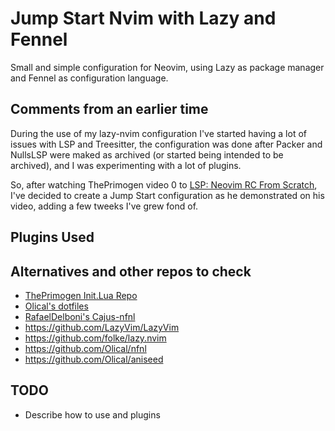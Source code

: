 # Jump Start Nvim with Lazy and Fennel

Small and simple configuration for Neovim, using Lazy as package manager and Fennel as configuration language.

## Comments from an earlier time

During the use of my lazy-nvim configuration I've started having a lot of issues with LSP and Treesitter, the configuration was done after Packer and NullsLSP were maked as archived (or started being intended to be archived), and I was experimenting with a lot of plugins.

So, after watching ThePrimogen video 0 to [LSP: Neovim RC From Scratch](https://www.youtube.com/watch?v=w7i4amO_zaE), I've decided to create a Jump Start configuration as he demonstrated on his video, adding a few tweeks I've grew fond of.



## Plugins Used

## Alternatives and other repos to check

- [ThePrimogen Init.Lua Repo](https://github.com/ThePrimeagen/init.lua)
- [Olical's dotfiles](https://github.com/Olical/dotfiles)
- [RafaelDelboni's Cajus-nfnl](https://github.com/rafaeldelboni/cajus-nfnl)
- https://github.com/LazyVim/LazyVim
- https://github.com/folke/lazy.nvim
- https://github.com/Olical/nfnl
- https://github.com/Olical/aniseed

## TODO 
- Describe how to use and plugins
